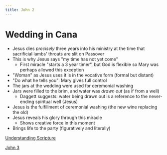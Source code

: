 ```yaml
---
title: John 2
---
```

# Wedding in Cana

- Jesus dies *precisely* three years into his ministry at the time that sacrificial lambs' throats are slit on Passover
- This is why Jesus says "my time has not yet come"
	- First miracle "starts a 3 year timer", but God is flexible so Mary was perhaps allowed this exception
- "Woman" as Jesus uses it is in the vocative form (formal but distant)
- "Do what he tells you": Mary gives full control
- The jars at the wedding were used for ceremonial washing
- Jars were filled to the brim, and water was *drawn out* (as if from a well)
	- Daggett suggests: water being drawn out is a reference to the never-ending spiritual well (Jesus)
- Jesus is the fulfillment of ceremonial washing (the new wine replacing the old)
- Jesus reveals his glory through this miracle
	- Shows creative force in this moment
- Brings life to the party (figuratively and literally)

[Understanding Scripture](notes/Spring%202024/Gospel%20of%20John/Understanding%20Scripture.md)

[John 3](notes/Spring%202024/Gospel%20of%20John/John%203.md)